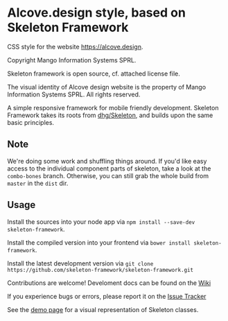 # Alcove.design style, based on Skeleton Framework

CSS style for the website https://alcove.design.

Copyright Mango Information Systems SPRL.

Skeleton framework is open source, cf. attached license file.

The visual identity of Alcove design website is  the property of Mango Information Systems SPRL. All rights reserved.



A simple responsive framework for mobile friendly development. Skeleton Framework takes its roots from [dhg/Skeleton](https://github.com/dhg/Skeleton), and builds upon the same basic principles.

## Note

We're doing some work and shuffling things around. If you'd like easy access to the individual component parts of skeleton, take a look at the `combo-bones` branch. Otherwise, you can still grab the whole build from `master` in the `dist` dir.

## Usage

Install the sources into your node app via `npm install --save-dev skeleton-framework`.

Install the compiled version into your frontend via `bower install skeleton-framework`.

Install the latest development version via `git clone https://github.com/skeleton-framework/skeleton-framework.git`

Contributions are welcome! Develoment docs can be found on the [Wiki](https://github.com/skeleton-framework/skeleton-framework/wiki/Skeleton-Framework-Development)

If you experience bugs or errors, please report it on the [Issue Tracker](https://github.com/skeleton-framework/skeleton-framework/issues)

See the [demo page](dist/index.html) for a visual representation of Skeleton classes.
